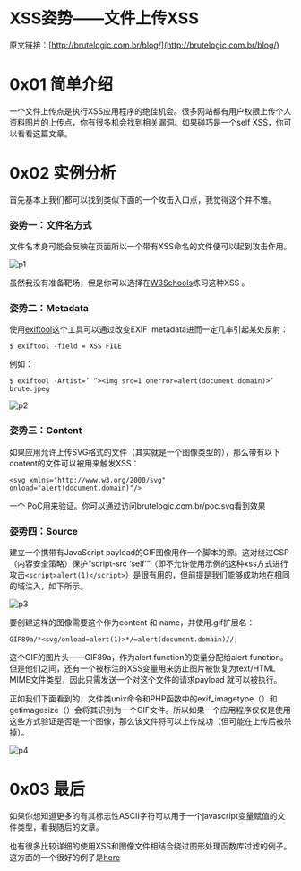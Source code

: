 # XSS姿势——文件上传XSS

原文链接：[http://brutelogic.com.br/blog/](http://brutelogic.com.br/blog/)

0x01 简单介绍
=====

一个文件上传点是执行XSS应用程序的绝佳机会。很多网站都有用户权限上传个人资料图片的上传点，你有很多机会找到相关漏洞。如果碰巧是一个self XSS，你可以看看这篇文章。

0x02 实例分析
=====

首先基本上我们都可以找到类似下面的一个攻击入口点，我觉得这个并不难。

### 姿势一：文件名方式

文件名本身可能会反映在页面所以一个带有XSS命名的文件便可以起到攻击作用。

![p1](http://drops.javaweb.org/uploads/images/efdf0dd13e8defd2facb0aa4c02d991ebfc1cf6d.jpg)

虽然我没有准备靶场，但是你可以选择在[W3Schools](http://www.w3schools.com/jsref/tryit.asp?filename=tryjsref_fileupload_value)练习这种XSS 。

### 姿势二：Metadata

使用[exiftool](http://www.sno.phy.queensu.ca/~phil/exiftool/)这个工具可以通过改变EXIF  metadata进而一定几率引起某处反射：

```
$ exiftool -field = XSS FILE

```

例如：

```
$ exiftool -Artist=’ “><img src=1 onerror=alert(document.domain)>’ brute.jpeg

```

![p2](http://drops.javaweb.org/uploads/images/3fc86e67859d6541c30c25af07de48c8a3ab5ffa.jpg)

### 姿势三：Content

如果应用允许上传SVG格式的文件（其实就是一个图像类型的），那么带有以下content的文件可以被用来触发XSS：

```
<svg xmlns="http://www.w3.org/2000/svg" onload="alert(document.domain)"/>

```

一个 PoC用来验证。你可以通过访问brutelogic.com.br/poc.svg看到效果

### 姿势四：Source

建立一个携带有JavaScript payload的GIF图像用作一个脚本的源。这对绕过CSP（内容安全策略）保护“script-src ‘self’”（即不允许使用示例的这种xss方式进行攻击`<script>alert(1)</script>`）是很有用的，但前提是我们能够成功地在相同的域注入，如下所示。

![p3](http://drops.javaweb.org/uploads/images/5c262757d15d923ce2c3428b97aeae6dd63c859f.jpg)

要创建这样的图像需要这个作为content 和 name，并使用.gif扩展名：

```
GIF89a/*<svg/onload=alert(1)>*/=alert(document.domain)//;

```

这个GIF的图片头——GIF89a，作为alert function的变量分配给alert function。但是他们之间，还有一个被标注的XSS变量用来防止图片被恢复为text/HTML MIME文件类型，因此只需发送一个对这个文件的请求payload 就可以被执行。

正如我们下面看到的，文件类unix命令和PHP函数中的exif_imagetype（）和getimagesize（）会将其识别为一个GIF文件。所以如果一个应用程序仅仅是使用这些方式验证是否是一个图像，那么该文件将可以上传成功（但可能在上传后被杀掉）。

![p4](http://drops.javaweb.org/uploads/images/8b723d6907c1bed14c38a607127044b04f47cf6a.jpg)

0x03 最后
=====

如果你想知道更多的有其标志性ASCII字符可以用于一个javascript变量赋值的文件类型，看我随后的文章。

也有很多比较详细的使用XSS和图像文件相结合绕过图形处理函数库过滤的例子。这方面的一个很好的例子是[here](https://github.com/d0lph1n98/Defeating-PHP-GD-imagecreatefromgif)